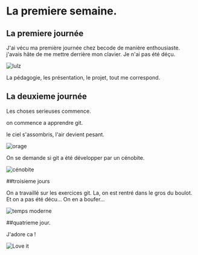 # La premiere semaine.
## La premiere journée

J'ai vécu ma première journée chez becode de manière enthousiaste. j'avais hâte de me mettre derrière mon clavier.
Je n'ai pas été déçu.

![lulz](https://student-prod.s3.amazonaws.com/ckeditor_assets/pictures/2119/content_giphy-downsized_3.gif)

La pédagogie, les présentation, le projet, tout me correspond.

## La deuxieme journée

Les choses serieuses commence.

on commence a apprendre git.

le ciel s'assombris, l'air devient pesant.

![orage](https://www.meteobell.com/Dossiers/1206_17/120618_02h02_foudre_arcus2.jpg)

On se demande si git a été développer par un cénobite.

![cénobite](https://tse3.mm.bing.net/th?id=OIP.rEt4gTFmLCKVBo9fs8EnFAHaEK&pid=15.1&P=0&w=300&h=300)

##troisieme jours

On a travaillé sur les exercices git.
La, on est rentré dans le gros du boulot.
Et on a pas été décu... On en a boufer...

![temps moderne](https://gph.is/2cuENcN)

##quatrieme jour.

J'adore ca !


![Love it](https://gph.is/2bgGT0s)
